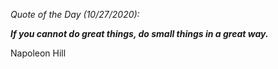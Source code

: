 *Quote of the Day (10/27/2020):*

_**If you cannot do great things, do small things in a great way.**_

Napoleon Hill